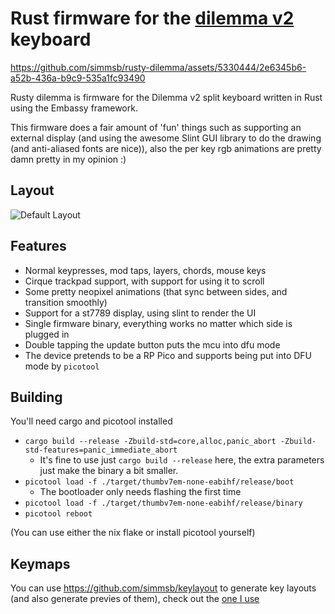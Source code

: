 # Rust firmware for the [dilemma v2](https://github.com/Bastardkb/Dilemma) keyboard

https://github.com/simmsb/rusty-dilemma/assets/5330444/2e6345b6-a52b-436a-b9c9-535a1fc93490

Rusty dilemma is firmware for the Dilemma v2 split keyboard written in Rust
using the Embassy framework.

This firmware does a fair amount of 'fun' things such as supporting an external
display (and using the awesome Slint GUI library to do the drawing (and
anti-aliased fonts are nice)), also the per key rgb animations are pretty damn
pretty in my opinion :)

## Layout

![Default Layout](layouts/rusty-dilemma.svg)

## Features

- Normal keypresses, mod taps, layers, chords, mouse keys
- Cirque trackpad support, with support for using it to scroll
- Some pretty neopixel animations (that sync between sides, and transition smoothly)
- Support for a st7789 display, using slint to render the UI
- Single firmware binary, everything works no matter which side is plugged in
- Double tapping the update button puts the mcu into dfu mode
- The device pretends to be a RP Pico and supports being put into DFU mode by
  `picotool`

## Building

You'll need cargo and picotool installed

- `cargo build --release -Zbuild-std=core,alloc,panic_abort -Zbuild-std-features=panic_immediate_abort`
  + It's fine to use just `cargo build --release` here, the extra parameters just make the binary a bit smaller.
- `picotool load -f ./target/thumbv7em-none-eabihf/release/boot`
  + The bootloader only needs flashing the first time
- `picotool load -f ./target/thumbv7em-none-eabihf/release/binary`
- `picotool reboot`

(You can use either the nix flake or install picotool yourself)

## Keymaps

You can use https://github.com/simmsb/keylayout to generate key layouts (and
also generate previes of them), check out the [one I use](layouts/rusty-dilemma.kl)

